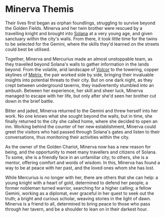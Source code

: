 # Minerva Themis

Their lives first began as orphan foundlings, struggling to survive beyond the Golden Fields. Minerva and her twin brother were rescued by a travelling knight and brought into [Solana](../regions/rathe/solana/solana.md) at a very young age, and given sanctuary within the city's walls. From there, it took little time for the twins to be selected for the Gemini, where the skills they'd learned on the streets could best be utilised.

Together, Minerva and Mercurius made an almost unstoppable team, as they travelled beyond Solana's walls to gather information in the lands beyond. From the volatile, arid landscape of [Volcor](../regions/rathe/volcor/volcor.md) to the towering, copper skylines of [Metrix](../regions/rathe/metrix/metrix.md), the pair worked side by side, bringing their invaluable insights into potential threats to their city. But on one dark night, as they crept between underground taverns, they inadvertently stumbled into an ambush. Between her experience, her skill and sheer luck, Minerva managed to escape with her life, but only after she'd seen her brother cut down in the brief battle.

Bitter and jaded, Minerva returned to the Gemini and threw herself into her work. No one knows what she sought beyond the walls, but in time, she finally returned to the city she called home, where she decided to open an inn. Working behind the counter of her new establishment, Minerva could greet the visitors who had passed through Solana's gates and listen to their conversations, thus monitoring their activities within the city.

As the owner of the Golden Chariot, Minerva now has a new reason for being, and the opportunity to meet many travellers and citizens of Solana. To some, she is a friendly face in an unfamiliar city; to others, she is a mentor, offering comfort and words of wisdom. In this, Minerva has found a way to be at peace with her past, and the loved ones whom she has lost.

While Mercurius is no longer with her, there are others that she can help: a young knight with a heart of gold, determined to defend her people; a former nobleman turned warrior, searching for a higher calling; a fellow Gemini, working as a diplomat, ever graceful in her quest to seek out the truth; a bright and curious scholar, weaving stories in the light of dawn. Minerva is a friend to all, determined to bring peace to those who pass through her tavern, and be a shoulder to lean on in their darkest hour.
